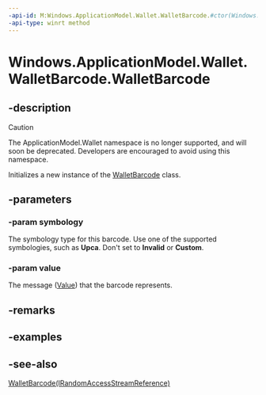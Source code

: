 ```yaml
---
-api-id: M:Windows.ApplicationModel.Wallet.WalletBarcode.#ctor(Windows.ApplicationModel.Wallet.WalletBarcodeSymbology,System.String)
-api-type: winrt method
---
```


<!-- Method syntax
public WalletBarcode(Windows.ApplicationModel.Wallet.WalletBarcodeSymbology symbology, System.String value)
-->

# Windows.ApplicationModel.Wallet.WalletBarcode.WalletBarcode

## -description
> [!CAUTION]
> The ApplicationModel.Wallet namespace is no longer supported, and will soon be deprecated. Developers are encouraged to avoid using this namespace.

Initializes a new instance of the [WalletBarcode](walletbarcode.md) class.

## -parameters
### -param symbology
The symbology type for this barcode. Use one of the supported symbologies, such as **Upca**. Don't set to **Invalid** or **Custom**.

### -param value
The message ([Value](walletbarcode_value.md)) that the barcode represents.

## -remarks

## -examples

## -see-also
[WalletBarcode(IRandomAccessStreamReference)](walletbarcode_walletbarcode_199548425.md)